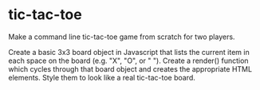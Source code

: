 # tic-tac-toe

Make a command line tic-tac-toe game from scratch for two players. 

Create a basic 3x3 board object in Javascript that lists the current item in each space on the board (e.g. "X", "O", or " "). Create a render() function which cycles through that board object and creates the appropriate HTML elements. Style them to look like a real tic-tac-toe board.
